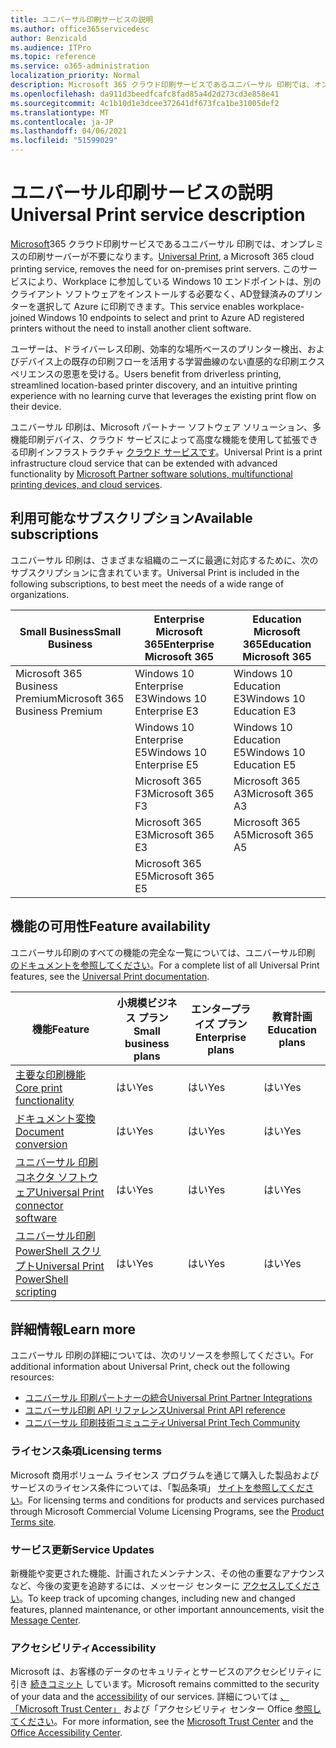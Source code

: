 ```yaml
---
title: ユニバーサル印刷サービスの説明
ms.author: office365servicedesc
author: Benzicald
ms.audience: ITPro
ms.topic: reference
ms.service: o365-administration
localization_priority: Normal
description: Microsoft 365 クラウド印刷サービスであるユニバーサル 印刷では、オンプレミスの印刷サーバーが不要になります。
ms.openlocfilehash: da911d3beedfcafc8fad85a4d2d273cd3e858e41
ms.sourcegitcommit: 4c1b10d1e3dcee372641df673fca1be31005def2
ms.translationtype: MT
ms.contentlocale: ja-JP
ms.lasthandoff: 04/06/2021
ms.locfileid: "51599029"
---
```

# <a name="universal-print-service-description"></a><span data-ttu-id="c512a-103">ユニバーサル印刷サービスの説明</span><span class="sxs-lookup"><span data-stu-id="c512a-103">Universal Print service description</span></span>

<span data-ttu-id="c512a-104">[Microsoft](https://www.microsoft.com/microsoft-365/windows/universal-print)365 クラウド印刷サービスであるユニバーサル 印刷では、オンプレミスの印刷サーバーが不要になります。</span><span class="sxs-lookup"><span data-stu-id="c512a-104">[Universal Print](https://www.microsoft.com/microsoft-365/windows/universal-print), a Microsoft 365 cloud printing service, removes the need for on-premises print servers.</span></span> <span data-ttu-id="c512a-105">このサービスにより、Workplace に参加している Windows 10 エンドポイントは、別のクライアント ソフトウェアをインストールする必要なく、AD登録済みのプリンターを選択して Azure に印刷できます。</span><span class="sxs-lookup"><span data-stu-id="c512a-105">This service enables workplace-joined Windows 10 endpoints to select and print to Azure AD registered printers without the need to install another client software.</span></span>

<span data-ttu-id="c512a-106">ユーザーは、ドライバーレス印刷、効率的な場所ベースのプリンター検出、およびデバイス上の既存の印刷フローを活用する学習曲線のない直感的な印刷エクスペリエンスの恩恵を受ける。</span><span class="sxs-lookup"><span data-stu-id="c512a-106">Users benefit from driverless printing, streamlined location-based printer discovery, and an intuitive printing experience with no learning curve that leverages the existing print flow on their device.</span></span>

<span data-ttu-id="c512a-107">ユニバーサル 印刷は、Microsoft パートナー ソフトウェア ソリューション、多機能印刷デバイス、クラウド サービスによって高度な機能を使用して拡張できる印刷インフラストラクチャ [クラウド サービスです](/universal-print/fundamentals/universal-print-partner-integrations)。</span><span class="sxs-lookup"><span data-stu-id="c512a-107">Universal Print is a print infrastructure cloud service that can be extended with advanced functionality by [Microsoft Partner software solutions, multifunctional printing devices, and cloud services](/universal-print/fundamentals/universal-print-partner-integrations).</span></span>

## <a name="available-subscriptions"></a><span data-ttu-id="c512a-108">利用可能なサブスクリプション</span><span class="sxs-lookup"><span data-stu-id="c512a-108">Available subscriptions</span></span>

<span data-ttu-id="c512a-109">ユニバーサル 印刷は、さまざまな組織のニーズに最適に対応するために、次のサブスクリプションに含まれています。</span><span class="sxs-lookup"><span data-stu-id="c512a-109">Universal Print is included in the following subscriptions, to best meet the needs of a wide range of organizations.</span></span>

| <span data-ttu-id="c512a-110">Small Business</span><span class="sxs-lookup"><span data-stu-id="c512a-110">Small Business</span></span>                 | <span data-ttu-id="c512a-111">Enterprise Microsoft 365</span><span class="sxs-lookup"><span data-stu-id="c512a-111">Enterprise Microsoft 365</span></span>     | <span data-ttu-id="c512a-112">Education Microsoft 365</span><span class="sxs-lookup"><span data-stu-id="c512a-112">Education Microsoft 365</span></span> |
|--------------------------------|------------------------------|-------------------------|
| <span data-ttu-id="c512a-113">Microsoft 365 Business Premium</span><span class="sxs-lookup"><span data-stu-id="c512a-113">Microsoft 365 Business Premium</span></span> | <span data-ttu-id="c512a-114">Windows 10 Enterprise E3</span><span class="sxs-lookup"><span data-stu-id="c512a-114">Windows 10 Enterprise E3</span></span>     | <span data-ttu-id="c512a-115">Windows 10 Education E3</span><span class="sxs-lookup"><span data-stu-id="c512a-115">Windows 10 Education E3</span></span> |
|                                | <span data-ttu-id="c512a-116">Windows 10 Enterprise E5</span><span class="sxs-lookup"><span data-stu-id="c512a-116">Windows 10 Enterprise E5</span></span>     | <span data-ttu-id="c512a-117">Windows 10 Education E5</span><span class="sxs-lookup"><span data-stu-id="c512a-117">Windows 10 Education E5</span></span> |
|                                | <span data-ttu-id="c512a-118">Microsoft 365 F3</span><span class="sxs-lookup"><span data-stu-id="c512a-118">Microsoft 365 F3</span></span>             | <span data-ttu-id="c512a-119">Microsoft 365 A3</span><span class="sxs-lookup"><span data-stu-id="c512a-119">Microsoft 365 A3</span></span>        |
|                                | <span data-ttu-id="c512a-120">Microsoft 365 E3</span><span class="sxs-lookup"><span data-stu-id="c512a-120">Microsoft 365 E3</span></span>             | <span data-ttu-id="c512a-121">Microsoft 365 A5</span><span class="sxs-lookup"><span data-stu-id="c512a-121">Microsoft 365 A5</span></span>        |
|                                | <span data-ttu-id="c512a-122">Microsoft 365 E5</span><span class="sxs-lookup"><span data-stu-id="c512a-122">Microsoft 365 E5</span></span>             |                         |

## <a name="feature-availability"></a><span data-ttu-id="c512a-123">機能の可用性</span><span class="sxs-lookup"><span data-stu-id="c512a-123">Feature availability</span></span>

<span data-ttu-id="c512a-124">ユニバーサル印刷のすべての機能の完全な一覧については、ユニバーサル印刷 [のドキュメントを参照してください](/universal-print/)。</span><span class="sxs-lookup"><span data-stu-id="c512a-124">For a complete list of all Universal Print features, see the [Universal Print documentation](/universal-print/).</span></span>

| <span data-ttu-id="c512a-125">機能</span><span class="sxs-lookup"><span data-stu-id="c512a-125">Feature</span></span>                                  | <span data-ttu-id="c512a-126">小規模ビジネス プラン</span><span class="sxs-lookup"><span data-stu-id="c512a-126">Small business plans</span></span> | <span data-ttu-id="c512a-127">エンタープライズ プラン</span><span class="sxs-lookup"><span data-stu-id="c512a-127">Enterprise plans</span></span> | <span data-ttu-id="c512a-128">教育計画</span><span class="sxs-lookup"><span data-stu-id="c512a-128">Education plans</span></span> |
|------------------------------------------|----------------------|------------------|-----------------|
| [<span data-ttu-id="c512a-129">主要な印刷機能</span><span class="sxs-lookup"><span data-stu-id="c512a-129">Core print functionality</span></span>](/universal-print/)             | <span data-ttu-id="c512a-130">はい</span><span class="sxs-lookup"><span data-stu-id="c512a-130">Yes</span></span>                  | <span data-ttu-id="c512a-131">はい</span><span class="sxs-lookup"><span data-stu-id="c512a-131">Yes</span></span>              | <span data-ttu-id="c512a-132">はい</span><span class="sxs-lookup"><span data-stu-id="c512a-132">Yes</span></span>             |
| [<span data-ttu-id="c512a-133">ドキュメント変換</span><span class="sxs-lookup"><span data-stu-id="c512a-133">Document conversion</span></span>](/universal-print/fundamentals/universal-print-document-conversion)                  | <span data-ttu-id="c512a-134">はい</span><span class="sxs-lookup"><span data-stu-id="c512a-134">Yes</span></span>                  | <span data-ttu-id="c512a-135">はい</span><span class="sxs-lookup"><span data-stu-id="c512a-135">Yes</span></span>              | <span data-ttu-id="c512a-136">はい</span><span class="sxs-lookup"><span data-stu-id="c512a-136">Yes</span></span>             |
| [<span data-ttu-id="c512a-137">ユニバーサル 印刷コネクタ ソフトウェア</span><span class="sxs-lookup"><span data-stu-id="c512a-137">Universal Print connector software</span></span>](/universal-print/fundamentals/universal-print-connector-overview)   | <span data-ttu-id="c512a-138">はい</span><span class="sxs-lookup"><span data-stu-id="c512a-138">Yes</span></span>                  | <span data-ttu-id="c512a-139">はい</span><span class="sxs-lookup"><span data-stu-id="c512a-139">Yes</span></span>              | <span data-ttu-id="c512a-140">はい</span><span class="sxs-lookup"><span data-stu-id="c512a-140">Yes</span></span>             |
| [<span data-ttu-id="c512a-141">ユニバーサル印刷 PowerShell スクリプト</span><span class="sxs-lookup"><span data-stu-id="c512a-141">Universal Print PowerShell scripting</span></span>](/universal-print/fundamentals/universal-print-powershell) | <span data-ttu-id="c512a-142">はい</span><span class="sxs-lookup"><span data-stu-id="c512a-142">Yes</span></span>                  | <span data-ttu-id="c512a-143">はい</span><span class="sxs-lookup"><span data-stu-id="c512a-143">Yes</span></span>              | <span data-ttu-id="c512a-144">はい</span><span class="sxs-lookup"><span data-stu-id="c512a-144">Yes</span></span>             |

## <a name="learn-more"></a><span data-ttu-id="c512a-145">詳細情報</span><span class="sxs-lookup"><span data-stu-id="c512a-145">Learn more</span></span>

<span data-ttu-id="c512a-146">ユニバーサル 印刷の詳細については、次のリソースを参照してください。</span><span class="sxs-lookup"><span data-stu-id="c512a-146">For additional information about Universal Print, check out the following resources:</span></span>

- [<span data-ttu-id="c512a-147">ユニバーサル 印刷パートナーの統合</span><span class="sxs-lookup"><span data-stu-id="c512a-147">Universal Print Partner Integrations</span></span>](/universal-print/fundamentals/universal-print-partner-integrations)
- [<span data-ttu-id="c512a-148">ユニバーサル印刷 API リファレンス</span><span class="sxs-lookup"><span data-stu-id="c512a-148">Universal Print API reference</span></span>](/graph/universal-print-concept-overview)
- [<span data-ttu-id="c512a-149">ユニバーサル 印刷技術コミュニティ</span><span class="sxs-lookup"><span data-stu-id="c512a-149">Universal Print Tech Community</span></span>](https://techcommunity.microsoft.com/t5/universal-print/ct-p/UniversalPrint)

### <a name="licensing-terms"></a><span data-ttu-id="c512a-150">ライセンス条項</span><span class="sxs-lookup"><span data-stu-id="c512a-150">Licensing terms</span></span>

<span data-ttu-id="c512a-151">Microsoft 商用ボリューム ライセンス プログラムを通じて購入した製品およびサービスのライセンス条件については、「製品条項」 [サイトを参照してください](https://www.microsoft.com/licensing/terms/)。</span><span class="sxs-lookup"><span data-stu-id="c512a-151">For licensing terms and conditions for products and services purchased through Microsoft Commercial Volume Licensing Programs, see the [Product Terms site](https://www.microsoft.com/licensing/terms/).</span></span> 

### <a name="service-updates"></a><span data-ttu-id="c512a-152">サービス更新</span><span class="sxs-lookup"><span data-stu-id="c512a-152">Service Updates</span></span>

<span data-ttu-id="c512a-153">新機能や変更された機能、計画されたメンテナンス、その他の重要なアナウンスなど、今後の変更を追跡するには、メッセージ センターに [アクセスしてください](/microsoft-365/admin/manage/message-center)。</span><span class="sxs-lookup"><span data-stu-id="c512a-153">To keep track of upcoming changes, including new and changed features, planned maintenance, or other important announcements, visit the [Message Center](/microsoft-365/admin/manage/message-center).</span></span>

### <a name="accessibility"></a><span data-ttu-id="c512a-154">アクセシビリティ</span><span class="sxs-lookup"><span data-stu-id="c512a-154">Accessibility</span></span>

<span data-ttu-id="c512a-155">Microsoft は、お客様のデータのセキュリティとサービスのアクセシビリティに引き [続きコミット](https://www.microsoft.com/trust-center/compliance/accessibility) しています。</span><span class="sxs-lookup"><span data-stu-id="c512a-155">Microsoft remains committed to the security of your data and the [accessibility](https://www.microsoft.com/trust-center/compliance/accessibility) of our services.</span></span> <span data-ttu-id="c512a-156">詳細については [、「Microsoft Trust Center」](https://www.microsoft.com/trust-center) および「アクセシビリティ センター Office [参照してください](https://support.microsoft.com/topic/office-accessibility-center-resources-for-people-with-disabilities-ecab0fcf-d143-4fe8-a2ff-6cd596bddc6d)。</span><span class="sxs-lookup"><span data-stu-id="c512a-156">For more information, see the [Microsoft Trust Center](https://www.microsoft.com/trust-center) and the [Office Accessibility Center](https://support.microsoft.com/topic/office-accessibility-center-resources-for-people-with-disabilities-ecab0fcf-d143-4fe8-a2ff-6cd596bddc6d).</span></span>